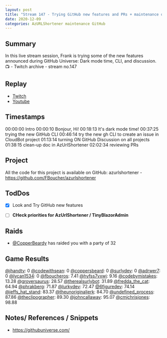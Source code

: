 ```yaml
---
layout: post
title: "Stream 147 - Trying GitHub new features and PRs + maintenance on project AzURLShortener"
date: 2020-12-09
categories: AzURLShortener maintenance GitHub
---
```


Summary
-------

In this live stream session, Frank is trying some of the new features announced during GitHub Universe: Dark mode time, CLI, and discussion. 
📺 - Twitch archive - stream no.147

Replay
------

- [Twitch](https://www.twitch.tv/fboucheros)
- [Youtube](https://youtu.be/wN8gSOib7oo)


Timestamps
--------
00:00:00 Intro
00:00:10 Bonjour, Hi!
00:18:13 It's dark mode time!
00:37:25 trying the new GitHub CLI
00:46:14 try the new gh CLI to create an issue in CloudBot project
01:13:14 turning ON GitHub Discussion on all projects
01:38:15 clean-up doc in AzUrlShortener
02:02:34 reviewing PRs


## Project

All the code for this project is available on GitHub: azurlshortener - https://github.com/FBoucher/azurlshortener

## TodDos

- [X] Look and Try GitHub new features
- [ ] **CHeck priorities for AzUrlShortener / TinyBlazorAdmin**


## Raids

- [@CopperBeardy](https://www.twitch.tv/CopperBeardy) has raided you with a party of 32

## Game Results

[@jhandtv](https://www.twitch.tv/jhandtv): 0
[@codewithsean](https://www.twitch.tv/codewithsean): 0
[@coppersbeard](https://www.twitch.tv/coppersbeard): 0
[@surlydev](https://www.twitch.tv/surlydev): 0
[@adrwer7](https://www.twitch.tv/adrwer7): 0
[@lycan1534](https://www.twitch.tv/lycan1534): 0
[@fboucheros](https://www.twitch.tv/fboucheros): 7.41
[@hyfss7vxwj](https://www.twitch.tv/hyfss7vxwj): 9.16
[@codebymistakes](https://www.twitch.tv/codebymistakes): 13.28
[@groversaurus](https://www.twitch.tv/groversaurus): 28.57
[@therealsurlybot](https://www.twitch.tv/therealsurlybot): 31.89
[@fredda_the_cat](https://www.twitch.tv/fredda_the_cat): 64.94
[@phrakberg](https://www.twitch.tv/phrakberg): 71.87
[@lurkydev](https://www.twitch.tv/lurkydev): 72.47
[@6figuredev](https://www.twitch.tv/6figuredev): 74.14
[@jeffs_hat_stand](https://www.twitch.tv/jeffs_hat_stand): 83.37
[@theunoriginaljerk](https://www.twitch.tv/theunoriginaljerk): 84.70
[@undefined_process](https://www.twitch.tv/undefined_process): 87.86
[@theclipographer](https://www.twitch.tv/theclipographer): 89.30
[@johncallaway](https://www.twitch.tv/johncallaway): 95.07
[@cmjchrisjones](https://www.twitch.tv/cmjchrisjones): 98.88

## Notes/ References / Snippets

- https://githubuniverse.com/
